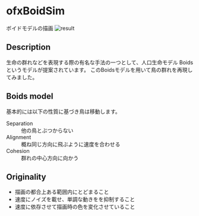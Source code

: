 ofxBoidSim
====

ボイドモデルの描画
![result](https://github.com/chakio/ofxBoidSim/blob/master/media/boids.gif)
## Description

生命の群れなどを表現する際の有名な手法の一つとして、人口生命モデル
Boidsというモデルが提案されています。
このBoidsモデルを用いて鳥の群れを再現してみました。


## Boids model
基本的には以下の性質に基づき鳥は移動します。
<dl>
    <dt>Separation</dt>
    <dd>他の鳥とぶつからない</dd>
    <dt>Alignment</dt>
    <dd>概ね同じ方向に飛ぶように速度を合わせる</dd>
    <dt>Cohesion</dt>
    <dd>群れの中心方向に向かう</dd>
</dl>

## Originality
* 描画の都合上ある範囲内にとどまること
* 速度にノイズを載せ、単調な動きをを抑制すること
* 速度に依存させて描画時の色を変化させていること
